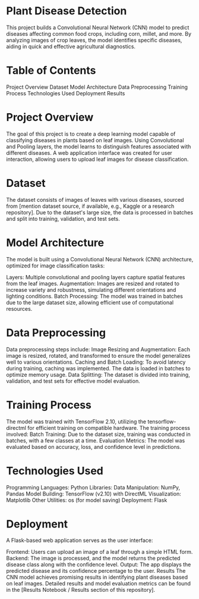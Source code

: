 # Plant Disease Detection
This project builds a Convolutional Neural Network (CNN) model to predict diseases affecting common food crops, including corn, millet, and more. By analyzing images of crop leaves, the model identifies specific diseases, aiding in quick and effective agricultural diagnostics.

# Table of Contents
Project Overview
Dataset
Model Architecture
Data Preprocessing
Training Process
Technologies Used
Deployment
Results

# Project Overview
The goal of this project is to create a deep learning model capable of classifying diseases in plants based on leaf images. Using Convolutional and Pooling layers, the model learns to distinguish features associated with different diseases. A web application interface was created for user interaction, allowing users to upload leaf images for disease classification.

# Dataset
The dataset consists of images of leaves with various diseases, sourced from [mention dataset source, if available, e.g., Kaggle or a research repository]. Due to the dataset's large size, the data is processed in batches and split into training, validation, and test sets.

# Model Architecture
The model is built using a Convolutional Neural Network (CNN) architecture, optimized for image classification tasks:

Layers: Multiple convolutional and pooling layers capture spatial features from the leaf images.
Augmentation: Images are resized and rotated to increase variety and robustness, simulating different orientations and lighting conditions.
Batch Processing: The model was trained in batches due to the large dataset size, allowing efficient use of computational resources.


# Data Preprocessing
Data preprocessing steps include:
Image Resizing and Augmentation: Each image is resized, rotated, and transformed to ensure the model generalizes well to various orientations.
Caching and Batch Loading: To avoid latency during training, caching was implemented. The data is loaded in batches to optimize memory usage.
Data Splitting: The dataset is divided into training, validation, and test sets for effective model evaluation.


# Training Process
The model was trained with TensorFlow 2.10, utilizing the tensorflow-directml for efficient training on compatible hardware. The training process involved:
Batch Training: Due to the dataset size, training was conducted in batches, with a few classes at a time.
Evaluation Metrics: The model was evaluated based on accuracy, loss, and confidence level in predictions.


# Technologies Used
Programming Languages: Python
Libraries:
Data Manipulation: NumPy, Pandas
Model Building: TensorFlow (v2.10) with DirectML
Visualization: Matplotlib
Other Utilities: os (for model saving)
Deployment: Flask


# Deployment
A Flask-based web application serves as the user interface:

Frontend: Users can upload an image of a leaf through a simple HTML form.
Backend: The image is processed, and the model returns the predicted disease class along with the confidence level.
Output: The app displays the predicted disease and its confidence percentage to the user.
Results
The CNN model achieves promising results in identifying plant diseases based on leaf images. Detailed results and model evaluation metrics can be found in the [Results Notebook / Results section of this repository].

